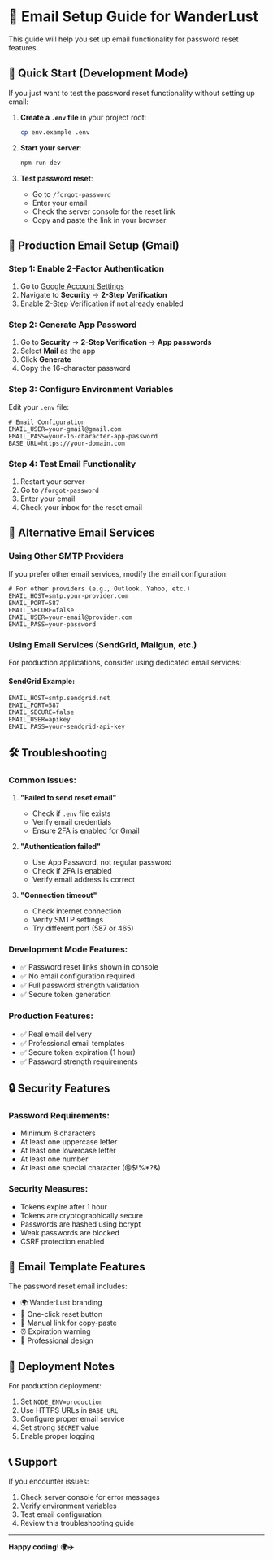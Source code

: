 # 📧 Email Setup Guide for WanderLust

This guide will help you set up email functionality for password reset features.

## 🚀 Quick Start (Development Mode)

If you just want to test the password reset functionality without setting up email:

1. **Create a `.env` file** in your project root:
   ```bash
   cp env.example .env
   ```

2. **Start your server**:
   ```bash
   npm run dev
   ```

3. **Test password reset**:
   - Go to `/forgot-password`
   - Enter your email
   - Check the server console for the reset link
   - Copy and paste the link in your browser

## 📧 Production Email Setup (Gmail)

### Step 1: Enable 2-Factor Authentication
1. Go to [Google Account Settings](https://myaccount.google.com/)
2. Navigate to **Security** → **2-Step Verification**
3. Enable 2-Step Verification if not already enabled

### Step 2: Generate App Password
1. Go to **Security** → **2-Step Verification** → **App passwords**
2. Select **Mail** as the app
3. Click **Generate**
4. Copy the 16-character password

### Step 3: Configure Environment Variables
Edit your `.env` file:
```env
# Email Configuration
EMAIL_USER=your-gmail@gmail.com
EMAIL_PASS=your-16-character-app-password
BASE_URL=https://your-domain.com
```

### Step 4: Test Email Functionality
1. Restart your server
2. Go to `/forgot-password`
3. Enter your email
4. Check your inbox for the reset email

## 🔧 Alternative Email Services

### Using Other SMTP Providers
If you prefer other email services, modify the email configuration:

```env
# For other providers (e.g., Outlook, Yahoo, etc.)
EMAIL_HOST=smtp.your-provider.com
EMAIL_PORT=587
EMAIL_SECURE=false
EMAIL_USER=your-email@provider.com
EMAIL_PASS=your-password
```

### Using Email Services (SendGrid, Mailgun, etc.)
For production applications, consider using dedicated email services:

#### SendGrid Example:
```env
EMAIL_HOST=smtp.sendgrid.net
EMAIL_PORT=587
EMAIL_SECURE=false
EMAIL_USER=apikey
EMAIL_PASS=your-sendgrid-api-key
```

## 🛠️ Troubleshooting

### Common Issues:

1. **"Failed to send reset email"**
   - Check if `.env` file exists
   - Verify email credentials
   - Ensure 2FA is enabled for Gmail

2. **"Authentication failed"**
   - Use App Password, not regular password
   - Check if 2FA is enabled
   - Verify email address is correct

3. **"Connection timeout"**
   - Check internet connection
   - Verify SMTP settings
   - Try different port (587 or 465)

### Development Mode Features:
- ✅ Password reset links shown in console
- ✅ No email configuration required
- ✅ Full password strength validation
- ✅ Secure token generation

### Production Features:
- ✅ Real email delivery
- ✅ Professional email templates
- ✅ Secure token expiration (1 hour)
- ✅ Password strength requirements

## 🔒 Security Features

### Password Requirements:
- Minimum 8 characters
- At least one uppercase letter
- At least one lowercase letter
- At least one number
- At least one special character (@$!%*?&)

### Security Measures:
- Tokens expire after 1 hour
- Tokens are cryptographically secure
- Passwords are hashed using bcrypt
- Weak passwords are blocked
- CSRF protection enabled

## 📱 Email Template Features

The password reset email includes:
- 🌍 WanderLust branding
- 🔗 One-click reset button
- 📝 Manual link for copy-paste
- ⏰ Expiration warning
- 🎨 Professional design

## 🚀 Deployment Notes

For production deployment:
1. Set `NODE_ENV=production`
2. Use HTTPS URLs in `BASE_URL`
3. Configure proper email service
4. Set strong `SECRET` value
5. Enable proper logging

## 📞 Support

If you encounter issues:
1. Check server console for error messages
2. Verify environment variables
3. Test email configuration
4. Review this troubleshooting guide

---

**Happy coding! 🌍✈️**
